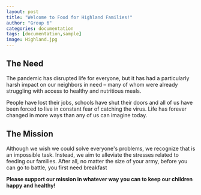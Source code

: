 ```yaml
---
layout: post
title: "Welcome to Food for Highland Families!"
author: "Group 6"
categories: documentation
tags: [documentation,sample]
image: Highland.jpg
---
```


<h2>The Need</h2>
The pandemic has disrupted life for everyone, but it has had a particularly harsh impact on our
neighbors in need – many of whom were already struggling with access to healthy and nutritious
meals. 


People have lost their jobs, schools have shut their doors and all of us have been forced to live in
constant fear of catching the virus. Life has forever changed in more ways than any of us can imagine
today.

<h2>The Mission</h2>
Although we wish we could solve everyone's problems, we recognize that is an impossible task. Instead, we
aim to alleviate the stresses related to feeding our families. After all, no matter the size of your army,
before you can go to battle, you first need breakfast


**Please support our mission in whatever way you can to keep our children happy and healthy!**